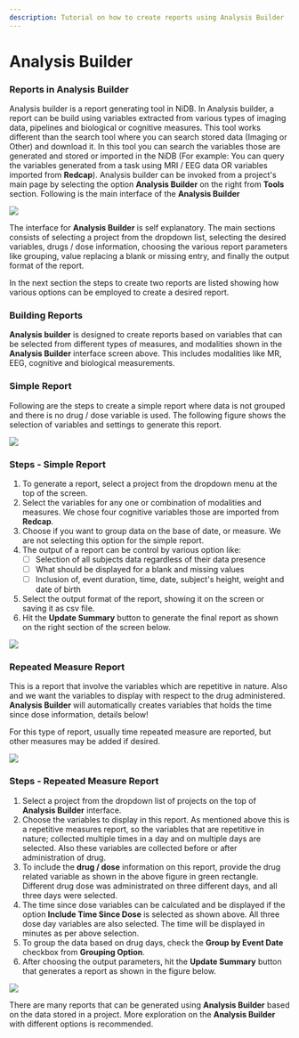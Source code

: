 ```yaml
---
description: Tutorial on how to create reports using Analysis Builder
---
```


# Analysis Builder

### Reports in Analysis Builder

Analysis builder is a report generating tool in NiDB. In Analysis builder, a report can be build using variables extracted from various types of imaging data, pipelines and biological or cognitive measures. This tool works different than the search tool where you can search stored data (Imaging or Other) and download it. In this tool you can search the variables those are generated and stored or imported in the NiDB (For example: You can query the variables generated from a task using MRI / EEG data OR variables imported from **Redcap**). Analysis builder can be invoked from a project's main page by selecting the option **Analysis Builder** on the right from **Tools** section. Following is the main interface of the **Analysis Builder**

![](<../.gitbook/assets/image (2) (2).png>)

The interface for **Analysis Builder** is self explanatory. The main sections consists of selecting a project from the dropdown list, selecting the desired variables, drugs / dose information, choosing the various report parameters like grouping, value replacing a blank or missing entry, and finally the output format of the report.&#x20;

In the next section the steps to create two reports are listed showing how various options can be employed to create a desired report.&#x20;

### Building Reports

**Analysis builder** is designed to create reports based on variables that can be selected from different types of measures, and modalities shown in the **Analysis Builder** interface screen above. This includes modalities like MR, EEG, cognitive and biological measurements.

### **Simple Report**

Following are the steps to create a simple report where data is not grouped and there is no drug / dose variable is used. The following figure shows the selection of variables and settings to generate this report.

![](<../.gitbook/assets/image (6).png>)

### Steps - Simple Report

1. To generate a report, select a project from the dropdown menu at the top of the screen.
2. Select the variables for any one or combination of modalities and measures. We chose four cognitive variables those are imported from **Redcap**.
3. Choose if you want to group data on the base of date, or measure. We are not selecting this option for the simple report.
4. The output of a report can be control by various option like:
   * [ ] Selection of all subjects data regardless of their data presence
   * [ ] What should be displayed for a blank and missing values
   * [ ] Inclusion of, event duration, time, date, subject's height, weight and date of birth
5. Select the output format of the report, showing it on the screen or saving it as csv file.
6. Hit the **Update Summary** button to generate the final report as shown on the right section of the screen below.

![](<../.gitbook/assets/image (6) (2).png>)

### Repeated Measure Report

This is a report that involve the variables which are repetitive in nature. Also and we want the variables to display with respect to the drug administered. **Analysis Builder** will automatically creates variables that holds the time since dose information, details below!&#x20;

For this type of report, usually time repeated measure are reported, but other measures may be added if desired.

![](<../.gitbook/assets/image (4).png>)

### Steps - Repeated Measure Report

1. Select a project from the dropdown list of projects on the top of **Analysis Builder** interface.
2. Choose the variables to display in this report. As mentioned above this is a repetitive measures report, so the variables that are repetitive in nature; collected multiple times in a day and on multiple days are selected. Also these variables are collected before or after administration of drug.
3. To include the **drug / dose** information on this report, provide the drug related variable as shown in the above figure in green rectangle. Different drug dose was administrated on three different days, and all three days were selected.
4. &#x20;The time since dose variables can be calculated and be displayed if the option **Include Time Since Dose** is selected as shown above. All three dose day variables are also selected. The time will be displayed in minutes as per above selection.
5. To group the data based on drug days, check the **Group by Event Date** checkbox from **Grouping Option**.&#x20;
6. After choosing the output parameters, hit the **Update Summary** button that generates a report as shown in the figure below.&#x20;

![](../.gitbook/assets/image.png)

There are many reports that can be generated using **Analysis Builder** based on the data stored in a project. More exploration on the **Analysis Builder** with different options is recommended.&#x20;
